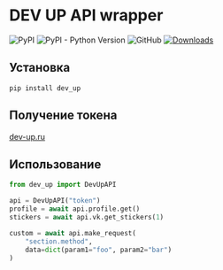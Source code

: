 # DEV UP API wrapper

![PyPI](https://img.shields.io/pypi/v/dev-up)
![PyPI - Python Version](https://img.shields.io/pypi/pyversions/dev-up)
![GitHub](https://img.shields.io/github/license/lordralinc/dev_up)
[![Downloads](https://pepy.tech/badge/dev-up)](https://pepy.tech/project/dev-up)
## Установка 
```shell
pip install dev_up
```



## Получение токена
[dev-up.ru](https://dev-up.ru/lk)

## Использование

```python
from dev_up import DevUpAPI

api = DevUpAPI("token")
profile = await api.profile.get()
stickers = await api.vk.get_stickers(1)

custom = await api.make_request(
    "section.method",
    data=dict(param1="foo", param2="bar")
)
```
